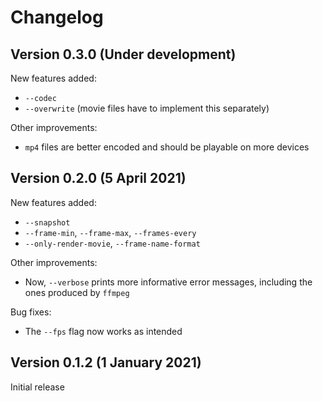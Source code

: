 # Changelog

## Version 0.3.0 (Under development)

New features added:
- `--codec`
- `--overwrite` (movie files have to implement this separately)

Other improvements:
- `mp4` files are better encoded and should be playable on more devices

## Version 0.2.0 (5 April 2021)

New features added:
- `--snapshot`
- `--frame-min`, `--frame-max`, `--frames-every`
- `--only-render-movie`, `--frame-name-format`

Other improvements:
- Now, `--verbose` prints more informative error messages, including the ones
  produced by `ffmpeg`

Bug fixes:
- The `--fps` flag now works as intended

## Version 0.1.2 (1 January 2021)

Initial release

